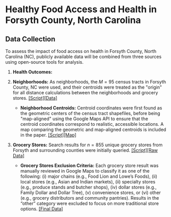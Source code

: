 # Healthy Food Access and Health in Forsyth County, North Carolina

## Data Collection 

To assess the impact of food access on health in Forsyth County, North Carolina (NC), publicly available data will be combined from three sources using open-source tools for analysis.

  1.  **Health Outcomes:** 
  2.  **Neighborhoods:** As neighborhoods, the $M = 95$ census tracts in Forsyth County, NC were used, and their centroids were treated as the "origin" for all distance calculations between the neighborhoods and grocery stores. [[Script]](data/forsyth_ct_centroids.R)[[Data]](data/forsyth_ct_centroids.csv)

      -  **Neighborhood Centroids:** Centroid coordinates were first found as the geometric centers of the census tract shapefiles, before being "map-aligned" using the Google Maps API to ensure that the centroid coordinates correspond to realistic, accessible locations. A map comparing the geometric and map-aligned centroids is included in the paper. [[Script]](figures/map-comparing-centroids.R)[[Map]](figures/map-comparing-centroids.png)

  3.  **Grocery Stores:** Search results for $n = 855$ unique grocery stores from Forsyth and surrounding counties were initially queried. [[Script]](data/forsyth_border_grocery.R)[[Raw Data]](data/forsyth_ct_centroids.csv)

      -  **Grocery Stores Exclusion Criteria:** Each grocery store result was manually reviewed in Google Maps to classify it as one of the following: (i) major chains (e.g., Food Lion and Lowe’s Foods), (ii) local stores (e.g., Asian and Indian markets), (ii) specialty stores (e.g., produce stands and butcher shops), (iv) dollar stores (e.g., Family Dollar and Dollar Tree), (v) convenience stores, or (vi) other (e.g., grocery distributors and community pantries). Results in the “other” category were excluded to focus on more traditional store options. [[Final Data]](data/final_grocery.csv)
